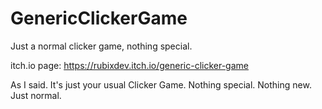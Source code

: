 # GenericClickerGame
Just a normal clicker game, nothing special.

itch.io page: https://rubixdev.itch.io/generic-clicker-game

As I said. It's just your usual Clicker Game. Nothing special. Nothing new. Just normal.
